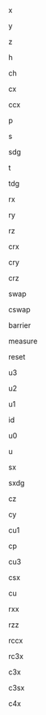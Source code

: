 x


y


z


h


ch


cx


ccx


p




s


sdg


t


tdg




rx


ry


rz


crx


cry


crz



swap



cswap



barrier


measure



reset


u3


u2


u1


id


u0


u




sx


sxdg


cz


cy



cu1


cp


cu3


csx


cu


rxx


rzz


rccx


rc3x


c3x


c3sx


c4x
